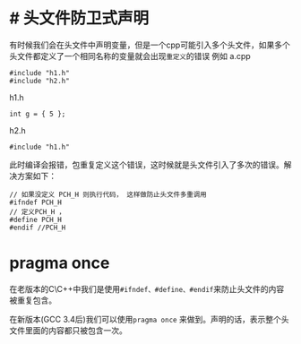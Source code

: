# # 头文件防卫式声明
有时候我们会在头文件中声明变量，但是一个cpp可能引入多个头文件，如果多个头文件都定义了一个相同名称的变量就会出现`重定义`的错误
例如
a.cpp

```
#include "h1.h"
#include "h2.h"
```
h1.h
```
int g = { 5 };
```
h2.h
```
#include "h1.h"
```
此时编译会报错，包重复定义这个错误，这时候就是头文件引入了多次的错误。解决方案如下：
```
// 如果没定义 PCH_H 则执行代码， 这样做防止头文件多重调用
#ifndef PCH_H
// 定义PCH_H ，
#define PCH_H
#endif //PCH_H
```

#   pragma once  

在老版本的C\C++中我们是使用`#ifndef、#define、#endif`来防止头文件的内容被重复包含。

在新版本(GCC 3.4后)我们可以使用`pragma once` 来做到。声明的话，表示整个头文件里面的内容都只被包含一次。

